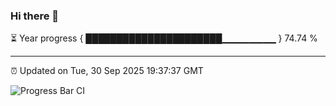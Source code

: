 ### Hi there 👋

⏳ Year progress { ██████████████████████▁▁▁▁▁▁▁▁ } 74.74 %

---

⏰ Updated on Tue, 30 Sep 2025 19:37:37 GMT

![Progress Bar CI](https://github.com/IshwaranRudhara/GIT-ACTION/workflows/Progress%20Bar%20CI/badge.svg)
